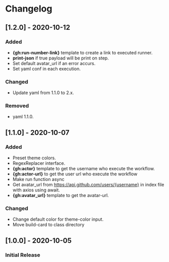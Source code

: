 # Changelog


## [1.2.0] - 2020-10-12

### Added

- **{gh:run-number-link}** template to create a link to executed runner.
- **print-json** if true payload will be print on step.
- Set default avatar_url if an error accurs.
- Set yaml conf in each execution.

### Changed

- Update yaml from 1.1.0 to 2.x.

### Removed

- yaml 1.1.0.

## [1.1.0] - 2020-10-07

### Added

- Preset theme colors.
- RegexReplacer interface.
- **{gh:actor}** template to get the username who execute the workflow.
- **{gh:actor-url}** to get the user url who execute the workflow
- Make run function async
- Get avatar_url from https://api.github.com/users/{username} in index file with axios using await.
- **{gh:avatar_url}** template to get the avatar-url.

### Changed

- Change default color for theme-color input.
- Move build-card to class directory

## [1.0.0] - 2020-10-05

### Initial Release
